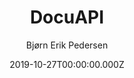 ---
title: DocuAPI
github: https://github.com/bep/docuapi
demo: https://docuapi.netlify.com/
author: Bjørn Erik Pedersen
ssg:
  - Hugo
cms:
  - Markdown
date: 2019-10-27T00:00:00.000Z
description: Beautiful multilingual API documentation theme for Hugo
draft: false
publish_date: '2016-10-17T19:02:31Z'
update_date: '2022-09-01T10:33:19Z'
github_star: 632
github_fork: 189
---